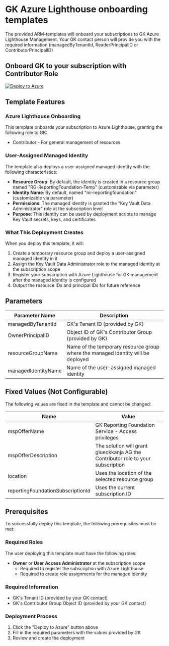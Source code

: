 # GK Azure Lighthouse onboarding templates
The provided ARM-templates will onboard your subscriptions to GK Azure Lighthouse Management. Your GK contact person will provide you with the required information (managedByTenantId, ReaderPrincipalID or ContributorPrincipalID)

## Onboard GK to your subscription with Contributor Role
[![Deploy to Azure](https://aka.ms/deploytoazurebutton)](https://portal.azure.com/#create/Microsoft.Template/uri/https%3A%2F%2Fraw.githubusercontent.com%2FC4A8-CCU-Resources%2Frf-azure-lighthouse-onboarding%2Fmain%2Fgk-lighthouse-contributor.json)

## Template Features

### Azure Lighthouse Onboarding
This template onboards your subscription to Azure Lighthouse, granting the following role to GK:
- Contributor - For general management of resources

### User-Assigned Managed Identity
The template also deploys a user-assigned managed identity with the following characteristics:

- **Resource Group**: By default, the identity is created in a resource group named "RG-ReportingFoundation-Temp" (customizable via parameter)
- **Identity Name**: By default, named "mi-reportingfoundation" (customizable via parameter)
- **Permissions**: The managed identity is granted the "Key Vault Data Administrator" role at the subscription level
- **Purpose**: This identity can be used by deployment scripts to manage Key Vault secrets, keys, and certificates

### What This Deployment Creates
When you deploy this template, it will:

1. Create a temporary resource group and deploy a user-assigned managed identity in it
2. Assign the Key Vault Data Administrator role to the managed identity at the subscription scope
3. Register your subscription with Azure Lighthouse for GK management after the managed identity is configured
4. Output the resource IDs and principal IDs for future reference

## Parameters

| Parameter Name | Description |
|---------------|------------|
| managedByTenantId | GK's Tenant ID (provided by GK) |
| OwnerPrincipalID | Object ID of GK's Contributor Group (provided by GK) |
| resourceGroupName | Name of the temporary resource group where the managed identity will be deployed |
| managedIdentityName | Name of the user-assigned managed identity |

## Fixed Values (Not Configurable)

The following values are fixed in the template and cannot be changed:

| Name | Value |
|---------------|------------|
| mspOfferName | GK Reporting Foundation Service - Access privileges |
| mspOfferDescription | The solution will grant glueckkanja AG the Contributor role to your subscription |
| location | Uses the location of the selected resource group |
| reportingFoundationSubscriptionId | Uses the current subscription ID |

## Prerequisites

To successfully deploy this template, the following prerequisites must be met:

### Required Roles
The user deploying this template must have the following roles:

- **Owner** or **User Access Administrator** at the subscription scope
  - Required to register the subscription with Azure Lighthouse
  - Required to create role assignments for the managed identity

### Required Information
- GK's Tenant ID (provided by your GK contact)
- GK's Contributor Group Object ID (provided by your GK contact)

### Deployment Process
1. Click the "Deploy to Azure" button above
2. Fill in the required parameters with the values provided by GK
3. Review and create the deployment